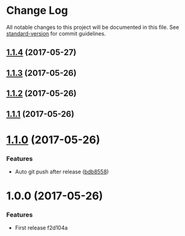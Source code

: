 # Change Log

All notable changes to this project will be documented in this file. See [standard-version](https://github.com/conventional-changelog/standard-version) for commit guidelines.

<a name="1.1.4"></a>
## [1.1.4](https://github.com/zhongzhi107/generator-joe/compare/v1.1.3...v1.1.4) (2017-05-27)



<a name="1.1.3"></a>
## [1.1.3](https://github.com/zhongzhi107/generator-joe/compare/v1.1.2...v1.1.3) (2017-05-26)



<a name="1.1.2"></a>
## [1.1.2](https://github.com/zhongzhi107/generator-joe/compare/v1.1.1...v1.1.2) (2017-05-26)



<a name="1.1.1"></a>
## [1.1.1](https://github.com/zhongzhi107/generator-joe/compare/v1.1.0...v1.1.1) (2017-05-26)



<a name="1.1.0"></a>
# [1.1.0](https://github.com/zhongzhi107/generator-joe/compare/v1.0.0...v1.1.0) (2017-05-26)


### Features

* Auto git push after release ([bdb8558](https://github.com/zhongzhi107/generator-joe/commit/bdb8558))



<a name="1.0.0"></a>
# 1.0.0 (2017-05-26)


### Features

* First release f2d104a
